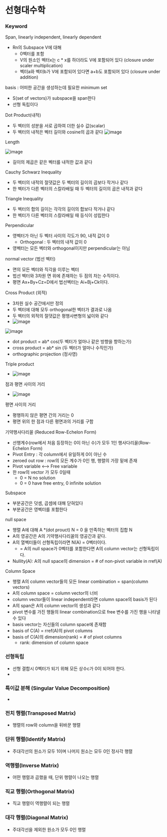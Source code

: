 # 선형대수학
### Keyword
Span, linearly independent, linearly dependent
- Rn의 Subspace V에 대해
  - 0벡터를 포함
  - V의 원소인 벡터x는 c * x를 하더라도 V에 포함되어 있다 (closure under scaler multiplication)
  - 벡터a와 벡터b가 V에 포함되어 있다면 a+b도 포함되어 있다 (closure under addition)

basis : 어떠한 공간을 생성하는데 필요한 minimum set
  - S(set of vectors)가  subspace을 span한다
  - 선형 독립이다

Dot Product(내적)
- 두 벡터의 성분을 서로 곱하여 더한 실수 값(scalar)
- 두 벡터의 내적은 벡터 길이와 cosine의 곱과 같다
![image](https://user-images.githubusercontent.com/62679143/135958645-3bd08114-b58e-4fc0-88c0-3c1d560cc656.png)

Length

![image](https://user-images.githubusercontent.com/62679143/135800054-3d24015d-e595-4616-b1ae-f60a073bb7eb.png) 
- 길이의 제곱은 같은 벡터를 내적한 값과 같다


Cauchy Schwarz Inequality
- 두 벡터의 내적의 절댓값은 두 벡터의 길이의 곱보다 작거나 같다 
- 한 벡터가 다른 벡터의 스칼라배일 때 두 벡터의 길이의 곱은 내적과 같다

Triangle Inequality
- 두 벡터의 합의 길이는 각각의 길이의 합보다 작거나 같다
- 한 벡터가 다른 벡터의 스칼라배일 때 등식이 성립한다

Perpendicular
- 영벡터가 아닌 두 벡터 사이의 각도가 90, 내적 값이 0
  - Orthogonal : 두 벡터의 내적 값이 0 
- 영벡터는 모든 벡터와 orthogonal이지만 perpendicular는 아님

normal vector (법선 벡터)
- 면의 모든 벡터와 직각을 이루는 벡터
- 법선 벡터와 3차원 면 위에 존재하는 두 점의 차는 수직이다. 
- 평면 Ax+By+Cz=D에서 법선벡터는 Ai+Bj+Ck이다. 


Cross Product (외적)
- 3차원 실수 공간에서만 정의 
- 두 벡터에 대해 모두 orthogonal한 벡터가 결과로 나옴
- 두 벡터의 외적의 절댓값은 평행사변형의 넓이와 같다
- ![image](https://user-images.githubusercontent.com/62679143/135953755-91d4f424-8996-4212-9329-068184982b7b.png)

![image](https://user-images.githubusercontent.com/62679143/135958650-04acf084-4861-4888-8b59-5e3179c2cebf.png)

- dot product = ab* cos(두 벡터가 얼마나 같은 방향을 향하는가)
- cross product = ab* sin (두 벡터가 얼마나 수직인가)
- orthographic projection (정사영)

Triple product
- ![image](https://user-images.githubusercontent.com/62679143/136934863-81abeab4-e0b7-4443-ab4b-212e75b23767.png)

점과 평면 사이의 거리
- ![image](https://user-images.githubusercontent.com/62679143/137434240-92a1da80-1d59-438b-b828-8d7aa0fa423a.png)

평면 사이의 거리
- 평행하지 않은 평면 간의 거리는 0
- 평면 위의 한 점과 다른 평면과의 거리를 구함


기약행사다리꼴 (Reduced Row-Echelon Form)
- 선행계수(row에서 처음 등장하는 0이 아닌 수)가 모두 1인 행사다리꼴(Row-Echelon Form)
- Pivot Entry : 각 column에서 유일하게 0이 아닌 수
- zeroed out row : row의 모든 계수가 0인 행, 행렬의 가장 밑에 존재
- Pivot variable <--> Free variable
- 한 row의 vector 가 모두 0일때
  - 0 = N no solution
  - 0 = 0 have free entry, 0 infinite solution

Subspace 
- 부분공간은 덧셈, 곱셈에 대해 닫혀있다 
- 부분공간은 영벡터를 포함한다

null space
- 행렬 A에 대해 A *(dot prouct) N = 0 을 만족하는 벡터의 집합 N
- A의 영공간은 A의 기약행사다리꼴의 영공간과 같다. 
- A의 열벡터들이 선형독립이라면 N(A)  = 0벡터이다.
  - = A의 null space가 0벡터를 포함한다면 A의 column vector는 선형독립이다. 
- Nullity(A): A의 null space의 dimension = # of non-pivot variable in rref(A)
 
Column Space
- 행렬 A의 column vector들의 모든 linear combination = span(column vectors)
- A의 column space = column vector의 너비
- column vector들이 linear independent라면 column space의 basis가 된다
- A의 span은 A의 column vector의 생성과 같다
- pivot 변수를 가진 행들의 linear combination으로 free 변수를 가진 행을 나타낼 수 있다
- basis vector는 자신들의 column space에 존재함
- basis of C(A) = rref(A)의 pivot columns
- basis of C(A)의 dimension(rank) = # of pivot columns
  - rank: dimension of column space 


### 선형독립
- 선형 결합시 0벡터가 되기 위해 모든 상수c가 0이 되어야 한다. 
- 
### 특이값 분해 (Singular Value Decomposition)
- 
### 전치 행렬(Transposed Matrix)
- 행렬의 row와 column을 뒤바꾼 행렬

### 단위 행렬(Identify Matrix)
- 주대각선의 원소가 모두 1이며 나머지 원소는 모두 0인 정사각 행렬

### 역행렬(Inverse Matrix)
- 어떤 행렬과 곱했을 때, 단위 행렬이 나오는 행렬

### 직교 행렬(Orthogonal Matrix)
- 직교 행렬이 역행렬이 되는 행렬

### 대각 행렬(Diagonal Matrix)
- 주대각선을 제외한 원소가 모두 0인 행렬
